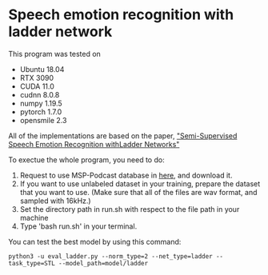 # Speech emotion recognition with ladder network
This program was tested on 
- Ubuntu 18.04
- RTX 3090
- CUDA 11.0
- cudnn 8.0.8
- numpy 1.19.5
- pytorch 1.7.0
- opensmile 2.3

All of the implementations are based on the paper, ["Semi-Supervised Speech Emotion Recognition withLadder Networks"](https://arxiv.org/pdf/1905.02921.pdf)

To exectue the whole program, you need to do:
1. Request to use MSP-Podcast database in [here](https://ecs.utdallas.edu/research/researchlabs/msp-lab/MSP-Podcast.html), and download it.
2. If you want to use unlabeled dataset in your training, prepare the dataset that you want to use. (Make sure that all of the files are wav format, and sampled with 16kHz.)
3. Set the directory path in run.sh with respect to the file path in your machine
4. Type 'bash run.sh' in your terminal.

You can test the best model by using this command:
````
python3 -u eval_ladder.py --norm_type=2 --net_type=ladder --task_type=STL --model_path=model/ladder
````

